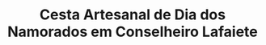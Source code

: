 ---
title: "Cesta Artesanal de Dia dos Namorados em Conselheiro Lafaiete"
description: "Neste Dia dos Namorados, escolha uma cesta artesanal em Conselheiro Lafaiete. Presentes feitos à mão, que demonstram carinho e atenção para quem você ama."
layout: "home.html"
permalink: "/cesta-artesanal-de-dia-dos-namorados-em-conselheiro-lafaiete/"
---